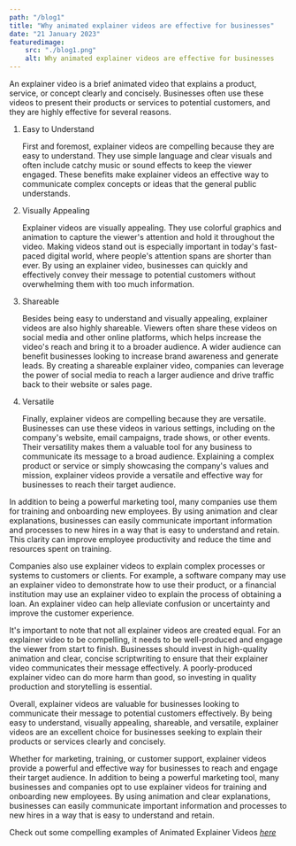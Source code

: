 ```yaml
---
path: "/blog1"
title: "Why animated explainer videos are effective for businesses"
date: "21 January 2023"
featuredimage: 
    src: "./blog1.png"
    alt: Why animated explainer videos are effective for businesses
---
```


An explainer video is a brief animated video that explains a product, service, or concept clearly and concisely. Businesses often use these videos to present their products or services to potential customers, and they are highly effective for several reasons.

1. Easy to Understand
   
   First and foremost, explainer videos are compelling because they are easy to understand. They use simple language and clear visuals and often include catchy music or sound effects to keep the viewer engaged. These benefits make explainer videos an effective way to communicate complex concepts or ideas that the general public understands.

2. Visually Appealing
   
   Explainer videos are visually appealing. They use colorful graphics and animation to capture the viewer's attention and hold it throughout the video. Making videos stand out is especially important in today's fast-paced digital world, where people's attention spans are shorter than ever. By using an explainer video, businesses can quickly and effectively convey their message to potential customers without overwhelming them with too much information.

3. Shareable
   
   Besides being easy to understand and visually appealing, explainer videos are also highly shareable. Viewers often share these videos on social media and other online platforms, which helps increase the video's reach and bring it to a broader audience. A wider audience can benefit businesses looking to increase brand awareness and generate leads. By creating a shareable explainer video, companies can leverage the power of social media to reach a larger audience and drive traffic back to their website or sales page.

4. Versatile
   
   Finally, explainer videos are compelling because they are versatile. Businesses can use these videos in various settings, including on the company's website, email campaigns, trade shows, or other events. Their versatility makes them a valuable tool for any business to communicate its message to a broad audience. Explaining a complex product or service or simply showcasing the company's values and mission, explainer videos provide a versatile and effective way for businesses to reach their target audience.

   
In addition to being a powerful marketing tool, many companies use them for training and onboarding new employees. By using animation and clear explanations, businesses can easily communicate important information and processes to new hires in a way that is easy to understand and retain. This clarity can improve employee productivity and reduce the time and resources spent on training.

Companies also use explainer videos to explain complex processes or systems to customers or clients. For example, a software company may use an explainer video to demonstrate how to use their product, or a financial institution may use an explainer video to explain the process of obtaining a loan. An explainer video can help alleviate confusion or uncertainty and improve the customer experience.

It's important to note that not all explainer videos are created equal. For an explainer video to be compelling, it needs to be well-produced and engage the viewer from start to finish. Businesses should invest in high-quality animation and clear, concise scriptwriting to ensure that their explainer video communicates their message effectively. A poorly-produced explainer video can do more harm than good, so investing in quality production and storytelling is essential.

Overall, explainer videos are valuable for businesses looking to communicate their message to potential customers effectively. By being easy to understand, visually appealing, shareable, and versatile, explainer videos are an excellent choice for businesses seeking to explain their products or services clearly and concisely. 

Whether for marketing, training, or customer support, explainer videos provide a powerful and effective way for businesses to reach and engage their target audience. In addition to being a powerful marketing tool, many businesses and companies opt to use explainer videos for training and onboarding new employees. By using animation and clear explanations, businesses can easily communicate important information and processes to new hires in a way that is easy to understand and retain.

Check out some compelling examples of Animated Explainer Videos <a href="../#portfolio"><em>here</em></a>